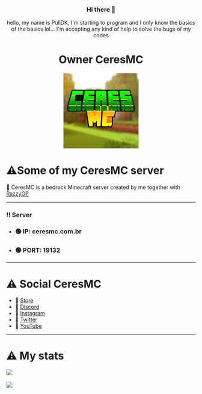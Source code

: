 <div align="center">
  
### Hi there 👋
hello, my name is PullDK, I'm starting to program and I only know the basics of the basics lol... I'm accepting any kind of help to solve the bugs of my codes
<h1> Owner CeresMC</h1>  
  
<img src="CeresMC.png" width="200px">
 
 </div>
 <h1>⚠️Some of my CeresMC server</h1> 

 📌  CeresMC is a bedrock Minecraft server created by me together with [RazzyGP](https://github.com/RazzyGP)
 
 ----------------------------------------- 
 ###    ‼️ Server
- ### 🟢 IP: ceresmc.com.br
- ### 🟢 PORT: 19132
 -----------------------------------------
# ⚠️ Social CeresMC
- 🔰 [Store](https://ceresmc.minecart.com.br)
- 🔰 [Discord](https://discord.com/invite/V7XRaFCREB)
- 🔰 [Instagram](https://www.instagram.com/ceresmc/)
- 🔰 [Twitter](https://twitter.com/CeresMC_)
- 🔰 [YouTube](https://www.youtube.com/channel/UC1_kBwej7Mpv-lsD6rX7Odw)

 ***
 
 <h1>⚠️ My stats</h1> 
 
![](https://github-readme-stats.vercel.app/api/top-langs/?username=PullDK&layout=compact)

![](https://github-readme-stats.vercel.app/api?username=PullDK&count_private=true&show_icons=true)


